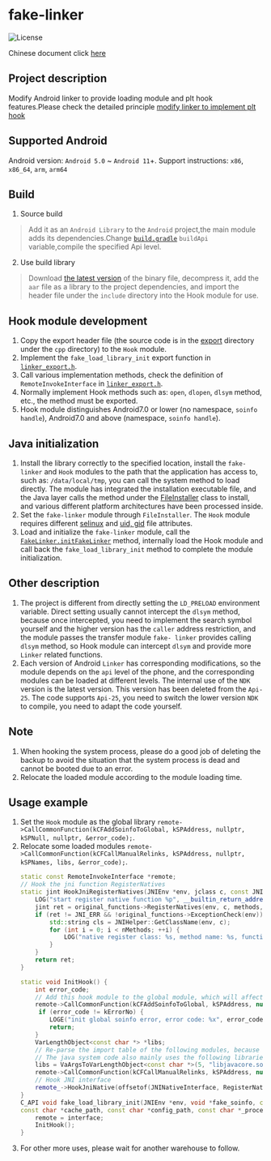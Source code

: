 # fake-linker
![License](https://img.shields.io/badge/License-Apache2-blue)

Chinese document click [here](README_CN.md)

## Project description

Modify Android linker to provide loading module and plt hook features.Please check the detailed principle [modify linker to implement plt hook](https://sanfengandroid.github.io/2021/01/10/modify-linker-to-implement-plt-hook/)

## Supported Android

Android version: `Android 5.0` ~ `Android 11`+. Support instructions: `x86`, `x86_64`, `arm`, `arm64`

## Build

1. Source build
> Add it as an `Android Library` to the `Android` project,the main module adds its dependencies.Change [`build.gradle`](build.gradle) `buildApi` variable,compile the specified Api level.
2. Use build library
> Download [the latest version](https://github.com/sanfengAndroid/fake-linker/releases/latest) of the binary file, decompress it, add the `aar` file as a library to the project dependencies, and import the header file under the `include` directory into the Hook module for use.

## Hook module development
1. Copy the export header file (the source code is in the [export](src/main/cpp/export) directory under the `cpp` directory) to the `Hook` module.
2. Implement the `fake_load_library_init` export function in [`linker_export.h`](src/main/cpp/export/linker_export.h).
3. Call various implementation methods, check the definition of `RemoteInvokeInterface` in [`linker_export.h`](src/main/cpp/export/linker_export.h).
4. Normally implement Hook methods such as: `open`, `dlopen`, `dlsym` method, etc., the method must be exported.
5. Hook module distinguishes Android7.0 or lower (no namespace, `soinfo handle`), Android7.0 and above (namespace, `soinfo handle`).

## Java initialization
1. Install the library correctly to the specified location, install the `fake-linker` and `Hook` modules to the path that the application has access to, such as: `/data/local/tmp`, you can call the system method to load directly.
The module has integrated the installation executable file, and the Java layer calls the method under the [FileInstaller](src/main/java/com/sanfengandroid/fakelinker/FileInstaller.java) class to install, and various different platform architectures have been processed inside.
2. Set the `fake-linker` module through `FileInstaller`. The `Hook` module requires different [selinux](src/main/java/com/sanfengandroid/fakelinker/FileInstaller.java/#L232) and [uid, gid]( src/main/java/com/sanfengandroid/fakelinker/FileInstaller.java/#L223) file attributes.
3. Load and initialize the `fake-linker` module, call the [`FakeLinker.initFakeLinker`](src/main/java/com/sanfengandroid/fakelinker/FakeLinker.java) method, internally load the Hook module and call back the `fake_load_library_init` method to complete the module initialization.

## Other description

1. The project is different from directly setting the `LD_PRELOAD` environment variable. Direct setting usually cannot intercept the `dlsym` method, because once intercepted, you need to implement the search symbol yourself and the higher version has the `caller` address restriction, and the module passes the transfer module `fake- linker` provides calling `dlsym` method, so Hook module can intercept `dlsym` and provide more `Linker` related functions.
2. Each version of Android `Linker` has corresponding modifications, so the module depends on the `api` level of the phone, and the corresponding modules can be loaded at different levels. The internal use of the `NDK` version is the latest version. This version has been deleted from the `Api-25`. The code supports `Api-25`, you need to switch the lower version `NDK` to compile, you need to adapt the code yourself.

## Note

1. When hooking the system process, please do a good job of deleting the backup to avoid the situation that the system process is dead and cannot be booted due to an error.
2. Relocate the loaded module according to the module loading time.

## Usage example

1. Set the `Hook` module as the global library `remote->CallCommonFunction(kCFAddSoinfoToGlobal, kSPAddress, nullptr, kSPNull, nullptr, &error_code);`.
2. Relocate some loaded modules `remote->CallCommonFunction(kCFCallManualRelinks, kSPAddress, nullptr, kSPNames, libs, &error_code);`.
    ```c++
    static const RemoteInvokeInterface *remote;
    // Hook the jni function RegisterNatives
    static jint HookJniRegisterNatives(JNIEnv *env, jclass c, const JNINativeMethod *methods, jint nMethods) {
        LOG("start register native function %p", __builtin_return_address(0));
        jint ret = original_functions->RegisterNatives(env, c, methods, nMethods);
        if (ret != JNI_ERR && !original_functions->ExceptionCheck(env)) {
            std::string cls = JNIHelper::GetClassName(env, c);
            for (int i = 0; i < nMethods; ++i) {
                LOG("native register class: %s, method name: %s, function signature: %s, register address: %p", cls.c_str(), methods[i].name, methods[i].signature, methods[i].fnPtr);
            }
        }
        return ret;
    }
    
    static void InitHook() {
        int error_code;
        // Add this hook module to the global module, which will affect all modules loaded later
        remote->CallCommonFunction(kCFAddSoinfoToGlobal, kSPAddress, nullptr, kSPNull, nullptr, &error_code);
         if (error_code != kErrorNo) {
            LOGE("init global soinfo error, error code: %x", error_code);
            return;
        }
        VarLengthObject<const char *> *libs;
        // Re-parse the import table of the following modules, because the following modules have been loaded before we have loaded them, and all re-links make their symbolic links to our Hook method
        // The java system code also mainly uses the following libraries, and relinking also means the core import function of Hook's java
        libs = VaArgsToVarLengthObject<const char *>(5, "libjavacore.so", "libnativehelper.so", "libnativeloader.so", "libart.so", "libopenjdk.so");
        remote->CallCommonFunction(kCFCallManualRelinks, kSPAddress, nullptr, kSPNames, libs, &error_code);
        // Hook JNI interface
        remote_->HookJniNative(offsetof(JNINativeInterface, RegisterNatives), (void *)HookJniRegisterNatives, nullptr);
    }
    C_API void fake_load_library_init(JNIEnv *env, void *fake_soinfo, const RemoteInvokeInterface *interface, 
    const char *cache_path, const char *config_path, const char *_process_name){
        remote = interface;
        InitHook();
    }
    ```
3. For other more uses, please wait for another warehouse to follow.